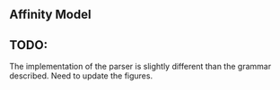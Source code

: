 ## Affinity Model

## TODO:
The implementation of the parser is slightly different than the grammar described. Need to update the figures.

